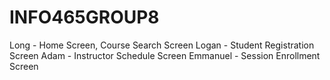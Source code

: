 # INFO465GROUP8
Long - Home Screen, Course Search Screen
Logan - Student Registration Screen
Adam - Instructor Schedule Screen
Emmanuel - Session Enrollment Screen